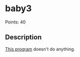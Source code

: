 # baby3

Points: 40

## Description

[This program](https://files.actf.co/6e318c7c6d665c38f3f42afb989fe8c025349bd6541242ca5271543879a02fdf/chall) doesn't do anything.